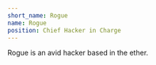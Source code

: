 ```yaml
---
short_name: Rogue
name: Rogue
position: Chief Hacker in Charge
---
```

Rogue is an avid hacker based in the ether.